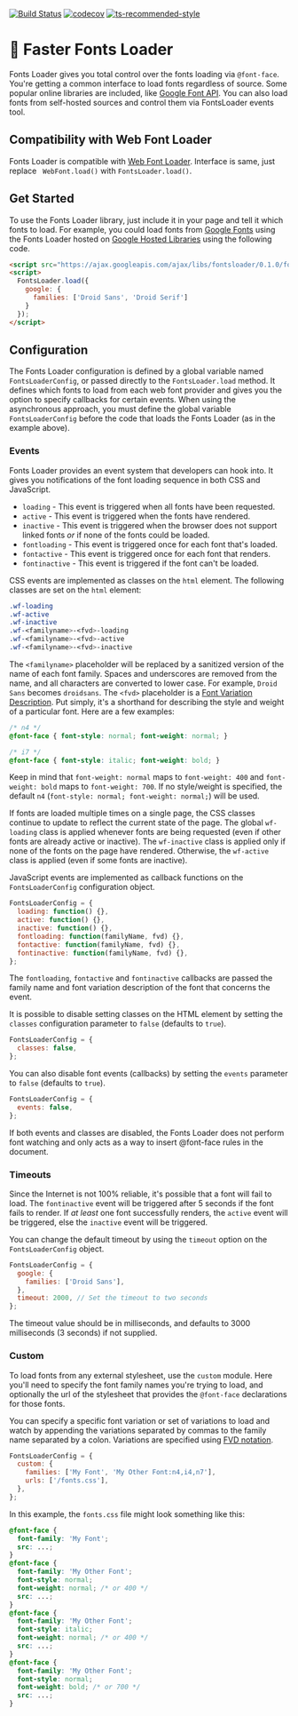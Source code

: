 [![Build Status](https://app.travis-ci.com/MurDaD/fontsloader.svg?branch=master)](https://app.travis-ci.com/MurDaD/fontsloader)
[![codecov](https://codecov.io/gh/MurDaD/fontsloader/branch/master/graph/badge.svg?token=48MMJ01ZGM)](https://codecov.io/gh/MurDaD/fontsloader)
[![ts-recommended-style](https://img.shields.io/badge/code%20style-recommended-brightgreen.svg)](https://github.com/typescript-eslint/typescript-eslint/blob/main/packages/eslint-plugin/src/configs/eslint-recommended.ts)

# 🚀 Faster Fonts Loader
Fonts Loader gives you total control over the fonts loading via `@font-face`. You're getting a common interface to load fonts regardless of source. Some popular online libraries are included, like [Google Font API](https://developers.google.com/fonts/). You can also load fonts from self-hosted sources and control them via FontsLoader events tool.

## Compatibility with Web Font Loader

Fonts Loader is compatible with [Web Font Loader](https://github.com/typekit/webfontloader). Interface is same, just replace ` WebFont.load()` with `FontsLoader.load()`.

## Get Started

To use the Fonts Loader library, just include it in your page and tell it which fonts to load. For example, you could load fonts from [Google Fonts](http://www.google.com/fonts/) using the Fonts Loader hosted on [Google Hosted Libraries](https://developers.google.com/speed/libraries/) using the following code.

```html
<script src="https://ajax.googleapis.com/ajax/libs/fontsloader/0.1.0/fontsloader.js"></script>
<script>
  FontsLoader.load({
    google: {
      families: ['Droid Sans', 'Droid Serif']
    }
  });
</script>
```

## Configuration

The Fonts Loader configuration is defined by a global variable named `FontsLoaderConfig`, or passed directly to the `FontsLoader.load` method. It defines which fonts to load from each web font provider and gives you the option to specify callbacks for certain events. When using the asynchronous approach, you must define the global variable `FontsLoaderConfig` before the code that loads the Fonts Loader (as in the example above).

### Events

Fonts Loader provides an event system that developers can hook into. It gives you notifications of the font loading sequence in both CSS and JavaScript.

* `loading` - This event is triggered when all fonts have been requested.
* `active` - This event is triggered when the fonts have rendered.
* `inactive` - This event is triggered when the browser does not support linked fonts *or* if none of the fonts could be loaded.
* `fontloading` - This event is triggered once for each font that's loaded.
* `fontactive` - This event is triggered once for each font that renders.
* `fontinactive` - This event is triggered if the font can't be loaded.

CSS events are implemented as classes on the `html` element. The following classes are set on the `html` element:

```css
.wf-loading
.wf-active
.wf-inactive
.wf-<familyname>-<fvd>-loading
.wf-<familyname>-<fvd>-active
.wf-<familyname>-<fvd>-inactive
```

The `<familyname>` placeholder will be replaced by a sanitized version of the name of each font family. Spaces and underscores are removed from the name, and all characters are converted to lower case. For example, `Droid Sans` becomes `droidsans`. The `<fvd>` placeholder is a [Font Variation Description](https://github.com/typekit/fvd). Put simply, it's a shorthand for describing the style and weight of a particular font. Here are a few examples:

```css
/* n4 */
@font-face { font-style: normal; font-weight: normal; }

/* i7 */
@font-face { font-style: italic; font-weight: bold; }
```

Keep in mind that `font-weight: normal` maps to `font-weight: 400` and `font-weight: bold` maps to `font-weight: 700`. If no style/weight is specified, the default `n4` (`font-style: normal; font-weight: normal;`) will be used.

If fonts are loaded multiple times on a single page, the CSS classes continue to update to reflect the current state of the page. The global `wf-loading` class is applied whenever fonts are being requested (even if other fonts are already active or inactive). The `wf-inactive` class is applied only if none of the fonts on the page have rendered. Otherwise, the `wf-active` class is applied (even if some fonts are inactive).

JavaScript events are implemented as callback functions on the `FontsLoaderConfig` configuration object.

```javascript
FontsLoaderConfig = {
  loading: function() {},
  active: function() {},
  inactive: function() {},
  fontloading: function(familyName, fvd) {},
  fontactive: function(familyName, fvd) {},
  fontinactive: function(familyName, fvd) {},
};
```

The `fontloading`, `fontactive` and `fontinactive` callbacks are passed the family name and font variation description of the font that concerns the event.

It is possible to disable setting classes on the HTML element by setting the `classes` configuration parameter to `false` (defaults to `true`).

```javascript
FontsLoaderConfig = {
  classes: false,
};
```

You can also disable font events (callbacks) by setting the `events` parameter to `false` (defaults to `true`).

```javascript
FontsLoaderConfig = {
  events: false,
};
```

If both events and classes are disabled, the Fonts Loader does not perform font watching and only acts as a way to insert @font-face rules in the document.

### Timeouts

Since the Internet is not 100% reliable, it's possible that a font will fail to load. The `fontinactive` event will be triggered after 5 seconds if the font fails to render. If *at least* one font successfully renders, the `active` event will be triggered, else the `inactive` event will be triggered.

You can change the default timeout by using the `timeout` option on the `FontsLoaderConfig` object.

```javascript
FontsLoaderConfig = {
  google: {
    families: ['Droid Sans'],
  },
  timeout: 2000, // Set the timeout to two seconds
};
```

The timeout value should be in milliseconds, and defaults to 3000 milliseconds (3 seconds) if not supplied.

### Custom

To load fonts from any external stylesheet, use the `custom` module. Here you'll
need to specify the font family names you're trying to load, and optionally the url of the stylesheet that provides the `@font-face` declarations for those fonts.

You can specify a specific font variation or set of variations to load and watch
by appending the variations separated by commas to the family name separated by
a colon. Variations are specified using [FVD notation](https://github.com/typekit/fvd).

```javascript
FontsLoaderConfig = {
  custom: {
    families: ['My Font', 'My Other Font:n4,i4,n7'],
    urls: ['/fonts.css'],
  },
};
```

In this example, the `fonts.css` file might look something like this:

```css
@font-face {
  font-family: 'My Font';
  src: ...;
}
@font-face {
  font-family: 'My Other Font';
  font-style: normal;
  font-weight: normal; /* or 400 */
  src: ...;
}
@font-face {
  font-family: 'My Other Font';
  font-style: italic;
  font-weight: normal; /* or 400 */
  src: ...;
}
@font-face {
  font-family: 'My Other Font';
  font-style: normal;
  font-weight: bold; /* or 700 */
  src: ...;
}
```
